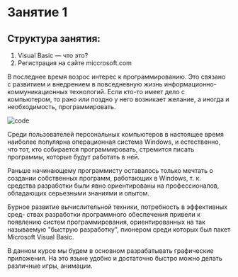 # Занятие 1
## Структура занятия:
1) Visual Basic — что это?
2) Регистрация на сайте miccrosoft.com

В последнее время возрос интерес к программированию. Это связано с развитием
и внедрением в повседневную жизнь информационно-коммуникационных
технологий. Если кто-то имеет дело с компьютером, то рано или поздно
у него возникает желание, а иногда и необходимость, программировать.

![code](https://thumbor.forbes.com/thumbor/960x0/https%3A%2F%2Fspecials-images.forbesimg.com%2Fdam%2Fimageserve%2F1106530967%2F960x0.jpg%3Ffit%3Dscale)

Среди пользователей персональных компьютеров в настоящее время наиболее
популярна операционная система Windows, и естественно, что тот, кто
собирается программировать, стремится писать программы, которые будут
работать в ней.

Раньше начинающему программисту оставалось только мечтать о создании
собственных программ, работающих в Windows, т. к. средства разработки
были явно ориентированы на профессионалов, обладающих серьезными знаниями и опытом.

Бурное развитие вычислительной техники, потребность в эффективных сред-
ствах разработки программного обеспечения привели к появлению систем
программирования, ориентированных на так называемую "быструю разработку",
пионером среди которых был пакет Microsoft Visual Basic.


В данном курсе мы будем в основном разрабатывать графические приложения.
На это языке удобно и достаточно быстро можно делать различные игры,
анимации.
